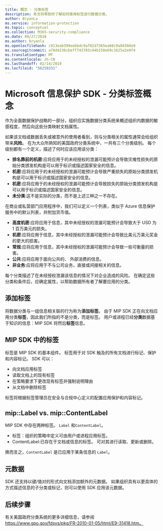 ```yaml
---
title: 概念 - 分类标签
description: 本文将帮助你了解如何使用标签进行数据分类。
author: BryanLa
ms.service: information-protection
ms.topic: conceptual
ms.collection: M365-security-compliance
ms.date: 09/27/2018
ms.author: bryanla
ms.openlocfilehash: c913eab399eebbdc9af82d7365ea68c9a8430de9
ms.sourcegitcommit: a78d4236cbeff743703c44b150e69c1625a2e9f4
ms.translationtype: MT
ms.contentlocale: zh-CN
ms.lasthandoff: 02/14/2019
ms.locfileid: "56259331"
---
```

# <a name="microsoft-information-protection-sdk---classification-label-concepts"></a>Microsoft 信息保护 SDK - 分类标签概念

作为全面数据保护战略的一部分，组织应实施数据分类系统来概述组织内数据的敏感程度，然后向这些分类映射文档属性。

如果该文档或数据丢失或被意外的使用者看到，则与分类相关的属性通常会给组织带来**风险**。 在为大众所熟知的美国政府分类系统中，一共有三个分类级别。 每个级别都有一个定义，描述了何时应该应用该分类：

* **排名靠前的机密**:应将应用于的未经授权的泄漏可能预计会导致灾难性损失的原始分类颁发机构是可以用于标识或描述国家安全的信息。
* **机密**:应将应用于的未经授权的泄漏可能预计会导致严重损失的原始分类颁发机构是可以用于标识或描述国家安全的信息。
* **机密**:应将应用于的未经授权的泄漏可能预计会导致损失的原始分类颁发机构是可以用于标识或描述国家安全的信息。
* **未分类**:这不是实际的分类，而不是上述三种之一不存在。

在商业或私营部门应用程序中，我们可以定义一个列表，类似于 Azure 信息保护服务中的默认列表，并附加货币值。

* **高度机密**:应将应用于信息，其中未经授权的泄漏可能预计会导致大于 USD 为 1 百万美元的损失。
* **机密**:应将应用于信息，其中未经授权的泄漏可能预计会导致比美元万美元奖金的更大的损害。
* **常规**:应将应用于信息，其中未经授权的泄漏可能预计会导致一些可衡量的损害。
* **公共**:应将应用于面向公共的、 外部消费的信息。 
* **非业务**:应将应用于不与公司业务，直接或间接相关的信息。

每个分类描述了在未经授权泄漏该信息的情况下对企业造成的风险。 在确定这些分类和条件后，应确定属性，以帮助数据所有者了解要应用的分类。

## <a name="labeling"></a>添加标签

将数据分类与一组信息相关联的行为称为**添加标签**。 由于 MIP SDK 正在向文档应用分类**标签**，因此我们所指的不是分类，而是标签。 用户或进程已经**分类**数据基于知识的信息：MIP SDK 将然后**标签**信息。

## <a name="labels-in-the-mip-sdk"></a>MIP SDK 中的标签

标签是 MIP SDK 的基本组件。 标签用于对 SDK 触及的所有文档进行标记、保护和内容标记。 SDK 可以：

* 向文档应用标签
* 读取文档上的现有标签
* 在策略要求下更改现有标签并强制说明理由
* 从文档中删除标签

标签将根据标签管理员在安全与合规中心定义的配置应用保护和内容标记。 

## <a name="miplabel-vs-mipcontentlabel"></a>mip::Label vs. mip::ContentLabel

MIP SDK 中存在两种标签。 `Label` 和`ContentLabel`。

* 标签：组织的策略中定义可由用户或进程应用标签。
* ContentLabel:已存在于文档或信息的标签。 可对其进行读取、更新或删除。 

换而言之，`ContentLabel` 是已应用于某条信息的 `Label`。

## <a name="metadata"></a>元数据

SDK 还支持以键/值对的形式向文档添加额外的元数据。 如果组织具有以更具体的方式描述信息的子分类或标记，则可以使用 SDK 应用该元数据。

## <a name="next-steps"></a>后续步骤

有关美国政府分类系统的更多详细信息，请参阅 https://www.gpo.gov/fdsys/pkg/FR-2010-01-05/html/E9-31418.htm。
